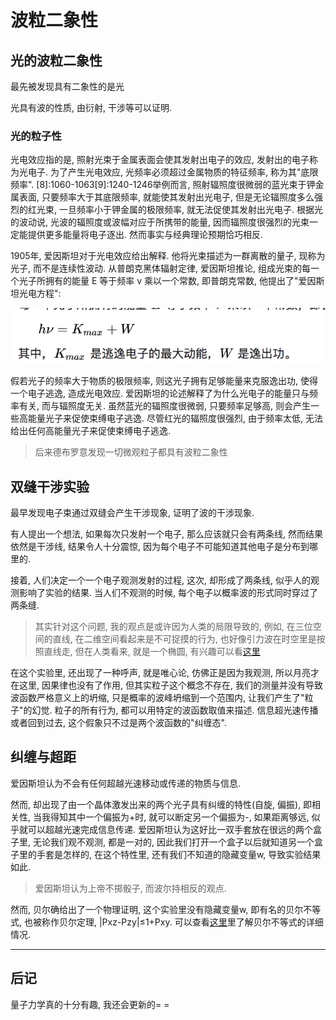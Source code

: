 <!--
Created: Mon Aug 26 2019 15:21:29 GMT+0800 (China Standard Time)
Modified: Mon Aug 26 2019 15:21:29 GMT+0800 (China Standard Time)
-->
# 波粒二象性

## 光的波粒二象性

最先被发现具有二象性的是光

光具有波的性质, 由衍射, 干涉等可以证明.

### 光的粒子性 

光电效应指的是, 照射光束于金属表面会使其发射出电子的效应, 发射出的电子称为光电子. 为了产生光电效应, 光频率必须超过金属物质的特征频率, 称为其"底限频率". [8]:1060-1063[9]:1240-1246举例而言, 照射辐照度很微弱的蓝光束于钾金属表面, 只要频率大于其底限频率, 就能使其发射出光电子, 但是无论辐照度多么强烈的红光束, 一旦频率小于钾金属的极限频率, 就无法促使其发射出光电子. 根据光的波动说, 光波的辐照度或波幅对应于所携带的能量, 因而辐照度很强烈的光束一定能提供更多能量将电子逐出. 然而事实与经典理论预期恰巧相反. 

1905年, 爱因斯坦对于光电效应给出解释. 他将光束描述为一群离散的量子, 现称为光子, 而不是连续性波动. 从普朗克黑体辐射定律, 爱因斯坦推论, 组成光束的每一个光子所拥有的能量 E 等于频率 v 乘以一个常数, 即普朗克常数, 他提出了"爱因斯坦光电方程":

![img](../img/20190225001.png)

假若光子的频率大于物质的极限频率, 则这光子拥有足够能量来克服逸出功, 使得一个电子逃逸, 造成光电效应. 爱因斯坦的论述解释了为什么光电子的能量只与频率有关, 而与辐照度无关. 虽然蓝光的辐照度很微弱, 只要频率足够高, 则会产生一些高能量光子来促使束缚电子逃逸. 尽管红光的辐照度很强烈, 由于频率太低, 无法给出任何高能量光子来促使束缚电子逃逸. 

> 后来德布罗意发现一切微观粒子都具有波粒二象性

## 双缝干涉实验

最早发现电子束通过双缝会产生干涉现象, 证明了波的干涉现象.

有人提出一个想法, 如果每次只发射一个电子, 那么应该就只会有两条线, 然而结果依然是干涉线, 结果令人十分震惊, 因为每个电子不可能知道其他电子是分布到哪里的.

接着, 人们决定一个一个电子观测发射的过程, 这次, 却形成了两条线, 似乎人的观测影响了实验的结果. 当人们不观测的时候, 每个电子以概率波的形式同时穿过了两条缝.

> 其实针对这个问题, 我的观点是或许因为人类的局限导致的, 例如, 在三位空间的直线, 在二维空间看起来是不可捉摸的行为, 也好像引力波在时空里是按照直线走, 但在人类看来, 就是一个椭圆, 有兴趣可以看[这里](https://t.cj.sina.com.cn/articles/view/6871571486/19993dc1e00100gbk6)

在这个实验里, 还出现了一种呼声, 就是唯心论, 仿佛正是因为我观测, 所以月亮才在这里, 因果律也没有了作用, 但其实粒子这个概念不存在, 我们的测量并没有导致波函数严格意义上的坍缩, 只是概率的波峰坍缩到一个范围内, 让我们产生了"粒子"的幻觉. 粒子的所有行为, 都可以用特定的波函数取值来描述. 信息超光速传播或者回到过去, 这个假象只不过是两个波函数的"纠缠态". 

## 纠缠与超距

爱因斯坦认为不会有任何超越光速移动或传递的物质与信息.

然而, 却出现了由一个晶体激发出来的两个光子具有纠缠的特性(自旋, 偏振), 即相关性, 当我得知其中一个偏振为+时, 就可以断定另一个偏振为-, 如果距离够远, 似乎就可以超越光速完成信息传递. 爱因斯坦认为这好比一双手套放在很远的两个盒子里, 无论我们观不观测, 都是一对的, 因此我们打开一个盒子以后就知道另一个盒子里的手套是怎样的, 在这个特性里, 还有我们不知道的隐藏变量w, 导致实验结果如此.

> 爱因斯坦认为上帝不掷骰子, 而波尔持相反的观点.

然而, 贝尔确给出了一个物理证明, 这个实验里没有隐藏变量w, 即有名的贝尔不等式, 也被称作贝尔定理, |Pxz-Pzy|≤1+Pxy. 可以查看[这里](https://www.zhihu.com/question/27037773)里了解贝尔不等式的详细情况.

---

## 后记

量子力学真的十分有趣, 我还会更新的=  =

